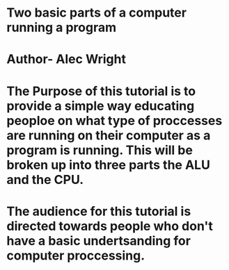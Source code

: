 # Two basic parts of a computer running a program
 
# Author- Alec Wright

# The Purpose of this tutorial is to provide a simple way educating peoploe on what type of proccesses are running on their computer as a program is running. This will be broken up into three parts the ALU and the CPU.

# The audience for this tutorial is directed towards people who don't have a basic undertsanding for computer proccessing.
